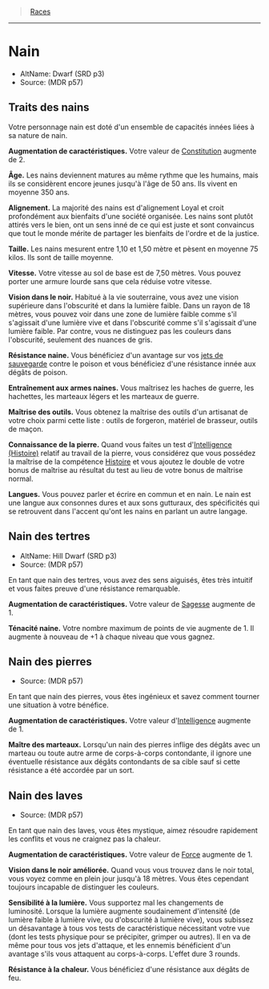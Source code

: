 
<!--RaceItem ConstitutionBonus="2"-->

> <!--ParentNameLink-->[Races](races_hd.md#)<!--/ParentNameLink-->

---

# <!--Name-->Nain<!--/Name-->

- AltName: <!--AltName-->Dwarf (SRD p3)<!--/AltName-->
- Source: <!--Source-->(MDR p57)<!--/Source-->

## Traits des nains

<!--Description-->

Votre personnage nain est doté d'un ensemble de capacités innées liées à sa nature de nain.

<!--/Description-->

**Augmentation de caractéristiques.** <!--AbilityScoreIncrease-->Votre valeur de [Constitution] augmente de 2.<!--/AbilityScoreIncrease-->

**Âge.** <!--Age-->Les nains deviennent matures au même rythme que les humains, mais ils se considèrent encore jeunes jusqu'à l'âge de 50 ans. Ils vivent en moyenne 350 ans.<!--/Age-->

**Alignement.** <!--Alignment-->La majorité des nains est d'alignement Loyal et croit profondément aux bienfaits d'une société organisée. Les nains sont plutôt attirés vers le bien, ont un sens inné de ce qui est juste et sont convaincus que tout le monde mérite de partager les bienfaits de l'ordre et de la justice.<!--/Alignment-->

**Taille.** <!--Size-->Les nains mesurent entre 1,10 et 1,50 mètre et pèsent en moyenne 75 kilos. Ils sont de taille moyenne.<!--/Size-->

**Vitesse.** <!--Speed-->Votre vitesse au sol de base est de 7,50 mètres. Vous pouvez porter une armure lourde sans que cela réduise votre vitesse.<!--/Speed-->

**Vision dans le noir.** <!--Darkvision-->Habitué à la vie souterraine, vous avez une vision supérieure dans l'obscurité et dans la lumière faible. Dans un rayon de 18 mètres, vous pouvez voir dans une zone de lumière faible comme s'il s'agissait d'une lumière vive et dans l'obscurité comme s'il s'agissait d'une lumière faible. Par contre, vous ne distinguez pas les couleurs dans l'obscurité, seulement des nuances de gris.<!--/Darkvision-->

**<!--DwarvenResilienceKey-->Résistance naine<!--/DwarvenResilienceKey-->.** <!--DwarvenResilienceValue-->Vous bénéficiez d'un avantage sur vos [jets de sauvegarde] contre le poison et vous bénéficiez d'une résistance innée aux dégâts de poison.<!--/DwarvenResilienceValue-->

**<!--DwarvenCombatTrainingKey-->Entraînement aux armes naines<!--/DwarvenCombatTrainingKey-->.** <!--DwarvenCombatTrainingValue-->Vous maîtrisez les haches de guerre, les hachettes, les marteaux légers et les marteaux de guerre.<!--/DwarvenCombatTrainingValue-->

**<!--ToolProficiencyKey-->Maîtrise des outils<!--/ToolProficiencyKey-->.** <!--ToolProficiencyValue-->Vous obtenez la maîtrise des outils d'un artisanat de votre choix parmi cette liste : outils de forgeron, matériel de brasseur, outils de maçon.<!--/ToolProficiencyValue-->

**<!--StonecunningKey-->Connaissance de la pierre<!--/StonecunningKey-->.** <!--StonecunningValue-->Quand vous faites un test d'[Intelligence (Histoire)] relatif au travail de la pierre, vous considérez que vous possédez la maîtrise de la compétence [Histoire] et vous ajoutez le double de votre bonus de maîtrise au résultat du test au lieu de votre bonus de maîtrise normal.<!--/StonecunningValue-->

**Langues.** <!--Languages-->Vous pouvez parler et écrire en commun et en nain. Le nain est une langue aux consonnes dures et aux sons gutturaux, des spécificités qui se retrouvent dans l'accent qu'ont les nains en parlant un autre langage.<!--/Languages-->

<!--SubRaceItem WisdomBonus="1"-->

## <!--Name-->Nain des tertres<!--/Name-->

- AltName: <!--AltName-->Hill Dwarf (SRD p3)<!--/AltName-->
- Source: <!--Source-->(MDR p57)<!--/Source-->

<!--Description-->

En tant que nain des tertres, vous avez des sens aiguisés, êtes très intuitif et vous faites preuve d'une résistance remarquable.

<!--/Description-->

**Augmentation de caractéristiques.** <!--AbilityScoreIncrease-->Votre valeur de [Sagesse] augmente de 1.<!--/AbilityScoreIncrease-->

**<!--DwarvenToughnessKey-->Ténacité naine<!--/DwarvenToughnessKey-->.** <!--DwarvenToughnessValue-->Votre nombre maximum de points de vie augmente de 1. Il augmente à nouveau de +1 à chaque niveau que vous gagnez.<!--/DwarvenToughnessValue-->

<!--/SubRaceItem-->

<!--SubRaceItem IntelligenceBonus="1"-->

## <!--Name-->Nain des pierres<!--/Name-->

- Source: <!--Source-->(MDR p57)<!--/Source-->

<!--Description-->

En tant que nain des pierres, vous êtes ingénieux et savez comment tourner une situation à votre bénéfice.

<!--/Description-->

**Augmentation de caractéristiques.** <!--AbilityScoreIncrease-->Votre valeur d'[Intelligence] augmente de 1.<!--/AbilityScoreIncrease-->

**<!--HammerMasterKey-->Maître des marteaux<!--/HammerMasterKey-->.** <!--HammerMasterValue-->Lorsqu'un nain des pierres inflige des dégâts avec un marteau ou toute autre arme de corps-à-corps contondante, il ignore une éventuelle résistance aux dégâts contondants de sa cible sauf si cette résistance a été accordée par un sort.<!--/HammerMasterValue-->

<!--/SubRaceItem-->

<!--SubRaceItem StrengthBonus="1"-->

## <!--Name-->Nain des laves<!--/Name-->

- Source: <!--Source-->(MDR p57)<!--/Source-->

<!--Description-->

En tant que nain des laves, vous êtes mystique, aimez résoudre rapidement les conflits et vous ne craignez pas la chaleur.

<!--/Description-->

**Augmentation de caractéristiques.** <!--AbilityScoreIncrease-->Votre valeur de [Force] augmente de 1.<!--/AbilityScoreIncrease-->

**<!--ImprovedDarkvisionKey-->Vision dans le noir améliorée<!--/ImprovedDarkvisionKey-->.** <!--ImprovedDarkvisionValue-->Quand vous vous trouvez dans le noir total, vous voyez comme en plein jour jusqu'à 18 mètres. Vous êtes cependant toujours incapable de distinguer les couleurs.<!--/ImprovedDarkvisionValue-->

**<!--LightSensitivityKey-->Sensibilité à la lumière<!--/LightSensitivityKey-->.** <!--LightSensitivityValue-->Vous supportez mal les changements de luminosité. Lorsque la lumière augmente soudainement d'intensité (de lumière faible à lumière vive, ou d'obscurité à lumière vive), vous subissez un désavantage à tous vos tests de caractéristique nécessitant votre vue (dont les tests physique pour se précipiter, grimper ou autres). Il en va de même pour tous vos jets d'attaque, et les ennemis bénéficient d'un avantage s'ils vous attaquent au corps-à-corps. L'effet dure 3 rounds.<!--/LightSensitivityValue-->

**<!--HeatResistanceKey-->Résistance à la chaleur<!--/HeatResistanceKey-->.** <!--HeatResistanceValue-->Vous bénéficiez d'une résistance aux dégâts de feu.<!--/HeatResistanceValue-->

<!--/SubRaceItem-->

<!--/RaceItem-->

[Force]: abilities_strength_hd.md
[Dextérité]: abilities_dexterity_hd.md
[Constitution]: abilities_constitution_hd.md
[Intelligence]: abilities_intelligence_hd.md
[Sagesse]: abilities_wisdom_hd.md
[Charisme]: abilities_charisma_hd.md
[jet de sauvegarde]: abilities_hd.md#jets-de-sauvegarde
[jets de sauvegarde]: abilities_hd.md#jets-de-sauvegarde

[Histoire]: abilities_intelligence_hd.md#histoire

[Intelligence (Histoire)]: abilities_intelligence_hd.md#histoire



